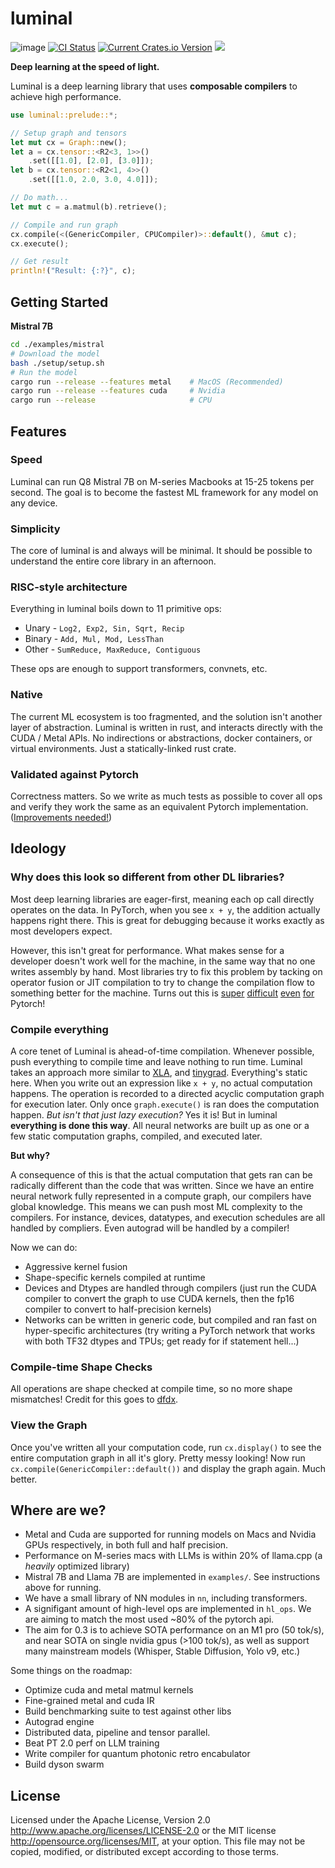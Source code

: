 # luminal
![image](https://raw.githubusercontent.com/jafioti/luminal/main/resources/dag.jpeg)
[![CI Status](https://img.shields.io/github/actions/workflow/status/jafioti/luminal/test.yml?style=for-the-badge&logo=github-actions&logoColor=white&branch=main)](https://github.com/Sidekick-AI/dataflow/actions)
[![Current Crates.io Version](https://img.shields.io/crates/v/dataflow.svg?style=for-the-badge&logo=rust)](https://crates.io/crates/luminal)
[![](https://dcbadge.vercel.app/api/server/VQf3j8WWNd)](https://discord.gg/VQf3j8WWNd)

**Deep learning at the speed of light.**

Luminal is a deep learning library that uses **composable compilers** to achieve high performance.

```rust
use luminal::prelude::*;

// Setup graph and tensors
let mut cx = Graph::new();
let a = cx.tensor::<R2<3, 1>>()
    .set([[1.0], [2.0], [3.0]]);
let b = cx.tensor::<R2<1, 4>>()
    .set([[1.0, 2.0, 3.0, 4.0]]);

// Do math...
let mut c = a.matmul(b).retrieve();

// Compile and run graph
cx.compile(<(GenericCompiler, CPUCompiler)>::default(), &mut c);
cx.execute();

// Get result
println!("Result: {:?}", c);
```

## Getting Started
**Mistral 7B**
```bash
cd ./examples/mistral
# Download the model
bash ./setup/setup.sh
# Run the model
cargo run --release --features metal    # MacOS (Recommended)
cargo run --release --features cuda     # Nvidia
cargo run --release                     # CPU
```

## Features
### Speed
Luminal can run Q8 Mistral 7B on M-series Macbooks at 15-25 tokens per second. The goal is to become the fastest ML framework for any model on any device.

### Simplicity
The core of luminal is and always will be minimal. It should be possible to understand the entire core library in an afternoon.

### RISC-style architecture
Everything in luminal boils down to 11 primitive ops:
- Unary - `Log2, Exp2, Sin, Sqrt, Recip`
- Binary - `Add, Mul, Mod, LessThan`
- Other - `SumReduce, MaxReduce, Contiguous`

These ops are enough to support transformers, convnets, etc.

### Native
The current ML ecosystem is too fragmented, and the solution isn't another layer of abstraction. Luminal is written in rust, and interacts directly with the CUDA / Metal APIs. No indirections or abstractions, docker containers, or virtual environments. Just a statically-linked rust crate.

### Validated against Pytorch
Correctness matters. So we write as much tests as possible to cover all ops and verify they work the same as an equivalent Pytorch implementation. ([Improvements needed!](https://github.com/jafioti/luminal/issues/20))

## Ideology
### Why does this look so different from other DL libraries?
Most deep learning libraries are eager-first, meaning each op call directly operates on the data. In PyTorch, when you see `x + y`, the addition actually happens right there. This is great for debugging because it works exactly as most developers expect.

However, this isn't great for performance. What makes sense for a developer doesn't work well for the machine, in the same way that no one writes assembly by hand. Most libraries try to fix this problem by tacking on operator fusion or JIT compilation to try to change the compilation flow to something better for the machine. Turns out this is [super](https://pytorch.org/docs/stable/dynamo/index.html) [difficult](https://pytorch.org/tutorials/intermediate/torch_compile_tutorial.html) [even](https://pytorch.org/docs/stable/jit.html) [for](https://pytorch.org/docs/stable/fx.html#torch.fx.symbolic_trace) Pytorch!

### Compile everything
A core tenet of Luminal is ahead-of-time compilation. Whenever possible, push everything to compile time and leave nothing to run time. Luminal takes an approach more similar to [XLA](https://www.tensorflow.org/xla), and [tinygrad](https://github.com/tinygrad/tinygrad). Everything's static here. When you write out an expression like `x + y`, no actual computation happens. The operation is recorded to a directed acyclic computation graph for execution later. Only once `graph.execute()` is ran does the computation happen. *But isn't that just lazy execution?* Yes it is! But in luminal **everything is done this way**. All neural networks are built up as one or a few static computation graphs, compiled, and executed later.

**But why?**

A consequence of this is that the actual computation that gets ran can be radically different than the code that was written. Since we have an entire neural network fully represented in a compute graph, our compilers have global knowledge. This means we can push most ML complexity to the compilers. For instance, devices, datatypes, and execution schedules are all handled by compliers. Even autograd will be handled by a compiler!

Now we can do:
- Aggressive kernel fusion
- Shape-specific kernels compiled at runtime
- Devices and Dtypes are handled through compilers (just run the CUDA compiler to convert the graph to use CUDA kernels, then the fp16 compiler to convert to half-precision kernels)
- Networks can be written in generic code, but compiled and ran fast on hyper-specific architectures (try writing a PyTorch network that works with both TF32 dtypes and TPUs; get ready for if statement hell...)

### Compile-time Shape Checks
All operations are shape checked at compile time, so no more shape mismatches! Credit for this goes to [dfdx](https://github.com/coreylowman/dfdx).

### View the Graph
Once you've written all your computation code, run `cx.display()` to see the entire computation graph in all it's glory. Pretty messy looking! Now run `cx.compile(GenericCompiler::default())` and display the graph again. Much better.

## Where are we?
- Metal and Cuda are supported for running models on Macs and Nvidia GPUs respectively, in both full and half precision.
- Performance on M-series macs with LLMs is within 20% of llama.cpp (a *heavily* optimized library)
- Mistral 7B and Llama 7B are implemented in `examples/`. See instructions above for running.
- We have a small library of NN modules in `nn`, including transformers.
- A signifigant amount of high-level ops are implemented in `hl_ops`. We are aiming to match the most used ~80% of the pytorch api.
- The aim for 0.3 is to achieve SOTA performance on an M1 pro (50 tok/s), and near SOTA on single nvidia gpus (>100 tok/s), as well as support many mainstream models (Whisper, Stable Diffusion, Yolo v9, etc.)

Some things on the roadmap:
- Optimize cuda and metal matmul kernels
- Fine-grained metal and cuda IR
- Build benchmarking suite to test against other libs
- Autograd engine
- Distributed data, pipeline and tensor parallel.
- Beat PT 2.0 perf on LLM training
- Write compiler for quantum photonic retro encabulator
- Build dyson swarm

## License
Licensed under the Apache License, Version 2.0 http://www.apache.org/licenses/LICENSE-2.0 or the MIT license http://opensource.org/licenses/MIT, at your option. This file may not be copied, modified, or distributed except according to those terms.
